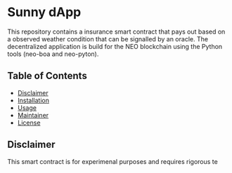 # Sunny dApp
This repository contains a insurance smart contract that pays out based on a observed weather condition that can be signalled by an oracle. The decentralized application is build for the NEO blockchain using the Python tools (neo-boa and neo-pyton).

## Table of Contents

- [Disclaimer](#disclaimer)
- [Installation](#installation)
- [Usage](#usage)
- [Maintainer](#maintainer)
- [License](#license)

## Disclaimer
This smart contract is for experimenal purposes and requires rigorous te